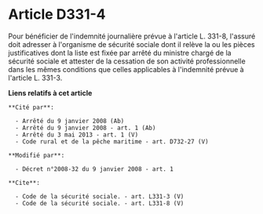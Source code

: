 # Article D331-4

Pour bénéficier de l'indemnité journalière prévue à l'article L. 331-8, l'assuré doit adresser à l'organisme de sécurité
sociale dont il relève la ou les pièces justificatives dont la liste est fixée par arrêté du ministre chargé de la sécurité
sociale et attester de la cessation de son activité professionnelle dans les mêmes conditions que celles applicables à
l'indemnité prévue à l'article L. 331-3.

**Liens relatifs à cet article**

	**Cité par**:

	  - Arrêté du 9 janvier 2008 (Ab)
	  - Arrêté du 9 janvier 2008 - art. 1 (Ab)
	  - Arrêté du 3 mai 2013 - art. 1 (V)
	  - Code rural et de la pêche maritime - art. D732-27 (V)

	**Modifié par**:

	  - Décret n°2008-32 du 9 janvier 2008 - art. 1

	**Cite**:

	  - Code de la sécurité sociale. - art. L331-3 (V)
	  - Code de la sécurité sociale. - art. L331-8 (V)
